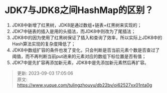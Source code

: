 # JDK7与JDK8之间HashMap的区别？

1. JDK8中新增了红黑树，JDK8是通过数组+链表+红黑树来实现的；
2. JDK7中链表的插入是用的头插法，而JDK8中则改为了尾插法；
3. JDK8中的因为使用了红黑树保证了插入和查询了效率，所以实际上JDK8中的Hash算法实现的复杂度降低了；
4. JDK8中数组扩容的条件也发了变化，只会判断是否当前元素个数是否查过了阈值，而不再判断当前put进来的元素对应的数组下标位置是否有值；
5. JDK7中是先扩容再添加新元素，JDK8中是先添加新元素然后再扩容。



> 更新: 2023-09-03 17:05:06  
> 原文: <https://www.yuque.com/tulingzhouyu/db22bv/oi62527xx01nta0g>